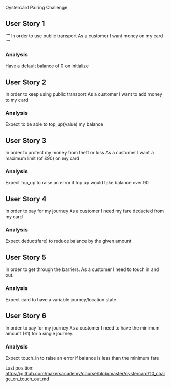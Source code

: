 Oystercard Pairing Challenge

## User Story 1
‘‘’’
In order to use public transport
As a customer
I want money on my card
‘‘’’
### Analysis
Have a default balance of 0 on initialize

## User Story 2

In order to keep using public transport
As a customer
I want to add money to my card

### Analysis
Expect to be able to top_up(value) my balance

## User Story 3

In order to protect my money from theft or loss
As a customer
I want a maximum limit (of £90) on my card

### Analysis
Expect top_up to raise an error if top up would take balance over 90

## User Story 4

In order to pay for my journey
As a customer
I need my fare deducted from my card

### Analysis
Expect deduct(fare) to reduce balance by the given amount

## User Story 5

In order to get through the barriers.
As a customer
I need to touch in and out.

### Analysis
Expect card to have a variable journey/location state

## User Story 6

In order to pay for my journey
As a customer
I need to have the minimum amount (£1) for a single journey.

### Analysis
Expect touch_in to raise an error if balance is less than the minimum fare

Last position: https://github.com/makersacademy/course/blob/master/oystercard/10_charge_on_touch_out.md
